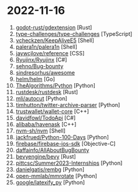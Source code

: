 # 2022-11-16

1. [godot-rust/gdextension](https://github.com/godot-rust/gdextension "") [Rust]
2. [type-challenges/type-challenges](https://github.com/type-challenges/type-challenges "Collection of TypeScript type challenges with online judge") [TypeScript]
3. [vcheckzen/KeepAliveE5](https://github.com/vcheckzen/KeepAliveE5 "") [Shell]
4. [palera1n/palera1n](https://github.com/palera1n/palera1n "iOS 15.0-15.7.1 (semi-)tethered checkm8 jailbreak") [Shell]
5. [jaywcjlove/reference](https://github.com/jaywcjlove/reference "为开发人员分享快速参考备忘清单(速查表)") [CSS]
6. [Ryujinx/Ryujinx](https://github.com/Ryujinx/Ryujinx "Experimental Nintendo Switch Emulator written in C#") [C#]
7. [sehno/Bug-bounty](https://github.com/sehno/Bug-bounty "Ressources for bug bounty hunting") 
8. [sindresorhus/awesome](https://github.com/sindresorhus/awesome "😎 Awesome lists about all kinds of interesting topics") 
9. [helm/helm](https://github.com/helm/helm "The Kubernetes Package Manager") [Go]
10. [TheAlgorithms/Python](https://github.com/TheAlgorithms/Python "All Algorithms implemented in Python") [Python]
11. [rustdesk/rustdesk](https://github.com/rustdesk/rustdesk "Open source virtual / remote desktop infrastructure for everyone! The open source TeamViewer alternative. Display and control your PC and Android devices from anywhere at anytime.") [Rust]
12. [mli/autocut](https://github.com/mli/autocut "用文本编辑器剪视频") [Python]
13. [timhutton/twitter-archive-parser](https://github.com/timhutton/twitter-archive-parser "Python code to parse a Twitter archive and output in various ways") [Python]
14. [trustwallet/wallet-core](https://github.com/trustwallet/wallet-core "Cross-platform, cross-blockchain wallet library.") [C++]
15. [davidfowl/TodoApi](https://github.com/davidfowl/TodoApi "ASP.NET Core API with JWT authentication and authorization") [C#]
16. [alibaba/havenask](https://github.com/alibaba/havenask "") [C++]
17. [nvm-sh/nvm](https://github.com/nvm-sh/nvm "Node Version Manager - POSIX-compliant bash script to manage multiple active node.js versions") [Shell]
18. [jackfrued/Python-100-Days](https://github.com/jackfrued/Python-100-Days "Python - 100天从新手到大师") [Python]
19. [firebase/firebase-ios-sdk](https://github.com/firebase/firebase-ios-sdk "Firebase SDK for Apple App Development") [Objective-C]
20. [daffainfo/AllAboutBugBounty](https://github.com/daffainfo/AllAboutBugBounty "All about bug bounty (bypasses, payloads, and etc)") 
21. [bevyengine/bevy](https://github.com/bevyengine/bevy "A refreshingly simple data-driven game engine built in Rust") [Rust]
22. [pittcsc/Summer2023-Internships](https://github.com/pittcsc/Summer2023-Internships "Collection of Summer 2023 tech internships!") [Python]
23. [danielgatis/rembg](https://github.com/danielgatis/rembg "Rembg is a tool to remove images background.") [Python]
24. [open-mmlab/mmrotate](https://github.com/open-mmlab/mmrotate "OpenMMLab Rotated Object Detection Toolbox and Benchmark") [Python]
25. [google/latexify_py](https://github.com/google/latexify_py "Generates LaTeX math description from Python functions.") [Python]
